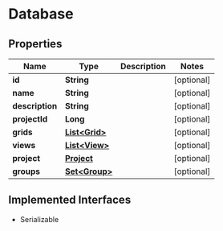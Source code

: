 

# Database


## Properties

| Name | Type | Description | Notes |
|------------ | ------------- | ------------- | -------------|
|**id** | **String** |  |  [optional] |
|**name** | **String** |  |  [optional] |
|**description** | **String** |  |  [optional] |
|**projectId** | **Long** |  |  [optional] |
|**grids** | [**List&lt;Grid&gt;**](Grid.md) |  |  [optional] |
|**views** | [**List&lt;View&gt;**](View.md) |  |  [optional] |
|**project** | [**Project**](Project.md) |  |  [optional] |
|**groups** | [**Set&lt;Group&gt;**](Group.md) |  |  [optional] |


## Implemented Interfaces

* Serializable


